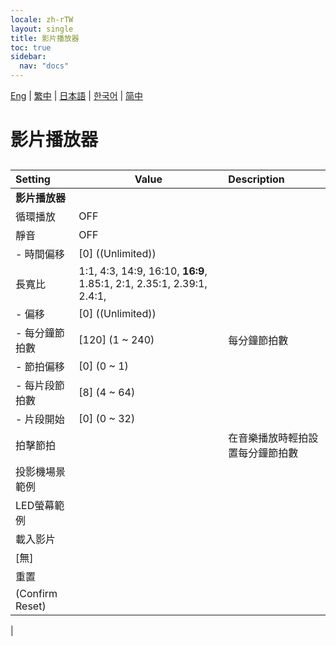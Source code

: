 ```yaml
---
locale: zh-rTW
layout: single
title: 影片播放器
toc: true
sidebar:
  nav: "docs"
---
```

[Eng](/dancexr/menu/2025.4/motion/video_player) | [繁中](/tw/dancexr/menu/2025.4/motion/video_player) | [日本語](/jp/dancexr/menu/2025.4/motion/video_player) | [한국어](/kr/dancexr/menu/2025.4/motion/video_player) | [简中](/zh/dancexr/menu/2025.4/motion/video_player)

# 影片播放器

## 

| Setting | Value | Description |
| :--- | --- | :--- |
|**影片播放器** | | 
| 循環播放 | OFF | 
| 靜音 | OFF | 
|- 時間偏移| [0] ((Unlimited)) | 
| 長寬比 |  1:1,  4:3,  14:9,  16:10,  **16:9**,  1.85:1,  2:1,  2.35:1,  2.39:1,  2.4:1,  |  |
|- 偏移| [0] ((Unlimited)) | 
|- 每分鐘節拍數| [120] (1 ~ 240) | 每分鐘節拍數
|- 節拍偏移| [0] (0 ~ 1) | 
|- 每片段節拍數| [8] (4 ~ 64) | 
|- 片段開始| [0] (0 ~ 32) | 
| 拍擊節拍 || 在音樂播放時輕拍設置每分鐘節拍數
| 投影機場景範例 || 
| LED螢幕範例 || 
| 載入影片 || 
| [無] || 
| 重置 || 
| (Confirm Reset) || 
|

